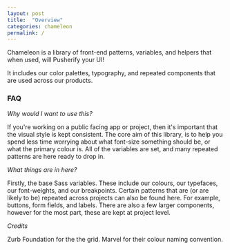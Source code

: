 ```yaml
---
layout: post
title:  "Overview"
categories: chameleon
permalink: /
---
```


Chameleon is a library of front-end patterns, variables, and helpers that when used, will Pusherify your UI!

It includes our color palettes, typography, and repeated components that are used across our products.

### FAQ

*Why would I want to use this?*

If you're working on a public facing app or project, then it's important that the visual style is kept consistent. The core aim of this library, is to help you spend less time worrying about what font-size something should be, or what the primary colour is. All of the variables are set, and many repeated patterns are here ready to drop in.

*What things are in here?*

Firstly, the base Sass variables. These include our colours, our typefaces, our font-weights, and our breakpoints. Certain patterns that are (or are likely to be) repeated across projects can also be found here. For example, buttons, form fields, and labels. There are also a few larger components, however for the most part, these are kept at project level.

*Credits*

Zurb Foundation for the the grid. Marvel for their colour naming convention.